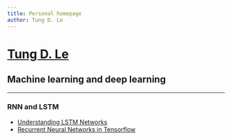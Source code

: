 ```yaml
---
title: Personal homepage
author: Tung D. Le
---
```


# [Tung D. Le](index.md)
 
## Machine learning and deep learning
_____________________________________

### RNN and LSTM

- [Understanding LSTM Networks](http://colah.github.io/posts/2015-08-Understanding-LSTMs/)
- [Recurrent Neural Networks in Tensorflow](https://r2rt.com/recurrent-neural-networks-in-tensorflow-i.html)
